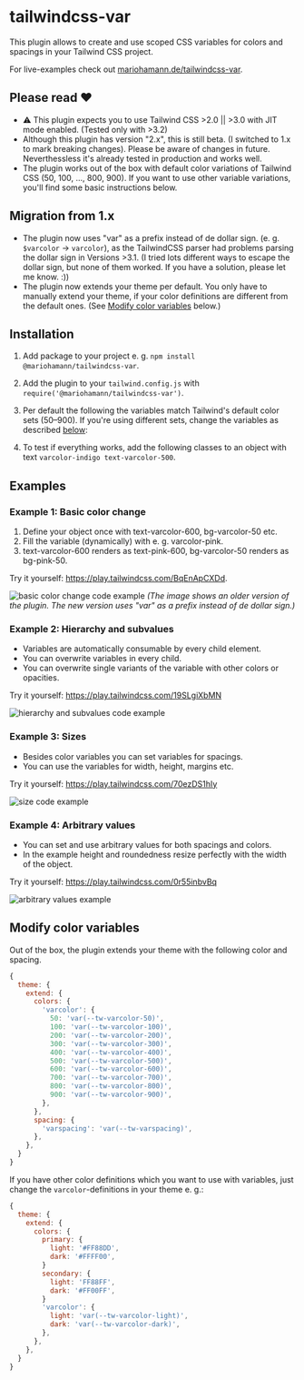 # tailwindcss-var

This plugin allows to create and use scoped CSS variables for colors and spacings in your Tailwind CSS project.

For live-examples check out [mariohamann.de/tailwindcss-var](https://mariohamann.de/tailwindcss-var).

## Please read ❤️
- ⚠️ This plugin expects you to use Tailwind CSS >2.0 || >3.0 with JIT mode enabled.  (Tested only with >3.2)
- Although this plugin has version "2.x", this is still beta. (I switched to 1.x to mark breaking changes). Please be aware of changes in future. Neverthessless it's already tested in production and works well.
- The plugin works out of the box with default color variations of Tailwind CSS (50, 100, ..., 800, 900). If you want to use other variable variations, you'll find some basic instructions below.

## Migration from 1.x
- The plugin now uses "var" as a prefix instead of de dollar sign. (e. g. `$varcolor` -> `varcolor`), as the TailwindCSS parser had problems parsing the dollar sign in Versions >3.1. (I tried lots different ways to escape the dollar sign, but none of them worked. If you have a solution, please let me know. :))
- The plugin now extends your theme per default. You only have to manually extend your theme, if your color definitions are different from the default ones. (See [Modify color variables](#modify-color-variables) below.)

## Installation

1. Add package to your project e. g. `npm install @mariohamann/tailwindcss-var`.
2. Add the plugin to your `tailwind.config.js` with `require('@mariohamann/tailwindcss-var')`.
3. Per default the following the variables match Tailwind's default color sets (50–900). If you're using different sets, change the variables as described [below](#modify-color-variables):

4. To test if everything works, add the following classes to an object with text `varcolor-indigo text-varcolor-500`.
## Examples
### Example 1: Basic color change

1. Define your object once with text-varcolor-600, bg-varcolor-50 etc.
2. Fill the variable (dynamically) with e. g. varcolor-pink.
3. text-varcolor-600 renders as text-pink-600, bg-varcolor-50 renders as bg-pink-50.

Try it yourself: https://play.tailwindcss.com/BqEnApCXDd.

![basic color change code example](https://user-images.githubusercontent.com/26542182/221135730-cc2f02c0-37d2-4215-91ba-7d14dbc9e86b.png)
*(The image shows an older version of the plugin. The new version uses "var" as a prefix instead of de dollar sign.)*

### Example 2: Hierarchy and subvalues

- Variables are automatically consumable by every child element.
- You can overwrite variables in every child.
- You can overwrite single variants of the variable with other colors or opacities.

Try it yourself: https://play.tailwindcss.com/19SLgiXbMN

![hierarchy and subvalues code example](https://user-images.githubusercontent.com/26542182/221135288-682e5028-7b2d-4760-8680-3dd4b3951e97.png)

### Example 3: Sizes

- Besides color variables you can set variables for spacings.
- You can use the variables for width, height, margins etc.

Try it yourself: https://play.tailwindcss.com/70ezDS1hIy

![size code example](https://user-images.githubusercontent.com/26542182/221134417-007611dc-d3d3-4567-b799-5bb61079e84e.png)

### Example 4: Arbitrary values
- You can set and use arbitrary values for both spacings and colors.
- In the example height and roundedness resize perfectly with the width of the object.

Try it yourself: https://play.tailwindcss.com/0r55inbvBq

![arbitrary values example](https://user-images.githubusercontent.com/26542182/221136127-116b7e84-c12e-4263-89a3-9f8030943a71.png)

## Modify color variables
Out of the box, the plugin extends your theme with the following color and spacing.

```js
{
  theme: {
    extend: {
      colors: {
        'varcolor': {
          50: 'var(--tw-varcolor-50)',
          100: 'var(--tw-varcolor-100)',
          200: 'var(--tw-varcolor-200)',
          300: 'var(--tw-varcolor-300)',
          400: 'var(--tw-varcolor-400)',
          500: 'var(--tw-varcolor-500)',
          600: 'var(--tw-varcolor-600)',
          700: 'var(--tw-varcolor-700)',
          800: 'var(--tw-varcolor-800)',
          900: 'var(--tw-varcolor-900)',
        },
      },
      spacing: {
        'varspacing': 'var(--tw-varspacing)',
      },
    },
  }
}
```

If you have other color definitions which you want to use with variables, just change the `varcolor`-definitions in your theme e. g.: 

```js
{
  theme: {
    extend: {
      colors: {
        primary: {
          light: '#FF88DD',
          dark: '#FFFF00',
        }
        secondary: {
          light: 'FF88FF',
          dark: '#FF00FF',
        }
        'varcolor': {
          light: 'var(--tw-varcolor-light)',
          dark: 'var(--tw-varcolor-dark)',
        },
      },
    },
  }
}
```
